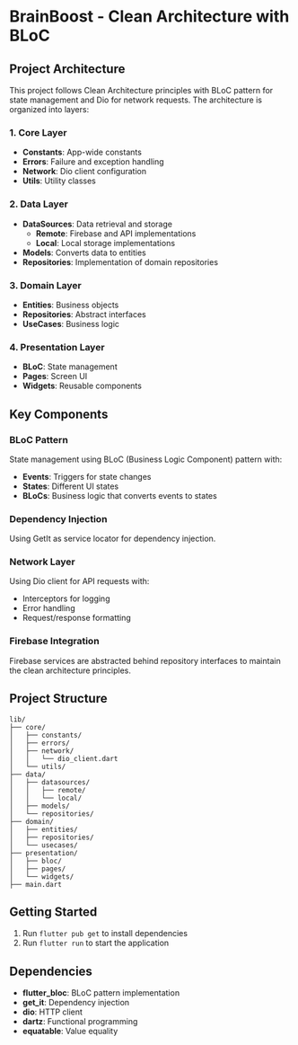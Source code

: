 # BrainBoost - Clean Architecture with BLoC

## Project Architecture

This project follows Clean Architecture principles with BLoC pattern for state management and Dio for network requests. The architecture is organized into layers:

### 1. Core Layer
- **Constants**: App-wide constants
- **Errors**: Failure and exception handling
- **Network**: Dio client configuration
- **Utils**: Utility classes

### 2. Data Layer
- **DataSources**: Data retrieval and storage
  - **Remote**: Firebase and API implementations
  - **Local**: Local storage implementations
- **Models**: Converts data to entities
- **Repositories**: Implementation of domain repositories

### 3. Domain Layer
- **Entities**: Business objects
- **Repositories**: Abstract interfaces
- **UseCases**: Business logic

### 4. Presentation Layer
- **BLoC**: State management
- **Pages**: Screen UI
- **Widgets**: Reusable components

## Key Components

### BLoC Pattern
State management using BLoC (Business Logic Component) pattern with:
- **Events**: Triggers for state changes
- **States**: Different UI states
- **BLoCs**: Business logic that converts events to states

### Dependency Injection
Using GetIt as service locator for dependency injection.

### Network Layer
Using Dio client for API requests with:
- Interceptors for logging
- Error handling
- Request/response formatting

### Firebase Integration
Firebase services are abstracted behind repository interfaces to maintain the clean architecture principles.

## Project Structure
```
lib/
├── core/
│   ├── constants/
│   ├── errors/
│   ├── network/
│   │   └── dio_client.dart
│   └── utils/
├── data/
│   ├── datasources/
│   │   ├── remote/
│   │   └── local/
│   ├── models/
│   └── repositories/
├── domain/
│   ├── entities/
│   ├── repositories/
│   └── usecases/
├── presentation/
│   ├── bloc/
│   ├── pages/
│   └── widgets/
├── main.dart
```

## Getting Started

1. Run `flutter pub get` to install dependencies
2. Run `flutter run` to start the application

## Dependencies

- **flutter_bloc**: BLoC pattern implementation
- **get_it**: Dependency injection
- **dio**: HTTP client 
- **dartz**: Functional programming
- **equatable**: Value equality
